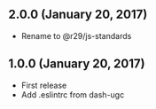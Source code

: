 ## 2.0.0 (January 20, 2017)

* Rename to @r29/js-standards

## 1.0.0 (January 20, 2017)

* First release
* Add .eslintrc from dash-ugc
